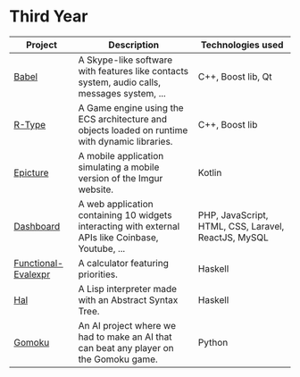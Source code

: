 # Third Year

| Project | Description | Technologies used |
|---------|-------------|-------------------|
| [Babel] | A Skype-like software with features like contacts system, audio calls, messages system, ... | C++, Boost lib, Qt |
| [R-Type] | A Game engine using the ECS architecture and objects loaded on runtime with dynamic libraries. | C++, Boost lib |
| [Epicture] | A mobile application simulating a mobile version of the Imgur website. | Kotlin |
| [Dashboard] | A web application containing 10 widgets interacting with external APIs like Coinbase, Youtube, ... | PHP, JavaScript, HTML, CSS, Laravel, ReactJS, MySQL |
| [Functional-Evalexpr] | A calculator featuring priorities. | Haskell |
| [Hal] | A Lisp interpreter made with an Abstract Syntax Tree. | Haskell |
| [Gomoku] | An AI project where we had to make an AI that can beat any player on the Gomoku game. | Python |

[Babel]: https://github.com/kevinpruvost/kevinpruvost_epitech/tree/master/ThirdYear/Babel
[R-Type]: https://github.com/kevinpruvost/kevinpruvost_epitech/tree/master/ThirdYear/R-type
[Epicture]: https://github.com/kevinpruvost/kevinpruvost_epitech/tree/master/ThirdYear/Epicture
[Dashboard]: https://github.com/kevinpruvost/kevinpruvost_epitech/tree/master/ThirdYear/Dashboard
[Functional-Evalexpr]: https://github.com/kevinpruvost/kevinpruvost_epitech/tree/master/ThirdYear/Functional-Evalexpr
[Hal]: https://github.com/kevinpruvost/kevinpruvost_epitech/tree/master/ThirdYear/Hal
[Gomoku]: https://github.com/kevinpruvost/kevinpruvost_epitech/tree/master/ThirdYear/Gomoku
